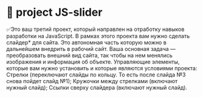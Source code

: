 # :ledger: project JS-slider
:white_check_mark:Это ваш третий проект, который направлен на отработку навыков разработки на JavaScript.
В рамках этого проекта вам нужно сделать слайдер* для сайта. Это автономная часть которую можно в дальнейшем внедрить в рабочий сайт. 
Ваша основная задача — преобразовать внешний вид сайта, так чтобы на нем менялись изображения и информация об объекте.
Управляющие элементы, которые вам нужно установить и которые являются условиями проекта:
Стрелки (переключают слайды по кольцу. То есть после слайда №3 снова пойдет слайд №1);
Кружочки между стрелками (включают нужный слайд);
Ссылки сверху слайдера (включают нужный слайд).
